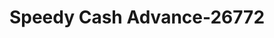 ---
f_zip-code: 35611
f_state-code: AL
title: Speedy Cash Advance-26772
f_phone: 256-771-1773
f_city-only: Athens
f_address: 615 Brownsferry Street Athens
f_location-unique-id: '26772'
slug: speedy-cash-advance-26772
updated-on: '2024-05-30T13:46:58.046Z'
created-on: '2024-05-30T13:36:59.803Z'
published-on: '2024-05-30T13:54:32.469Z'
f_city-state: cms/city/athens-al.md
f_company: cms/company/speedy-cash-advance.md
f_state: cms/state/alabama.md
layout: '[payday-loan].html'
tags: payday-loan
---